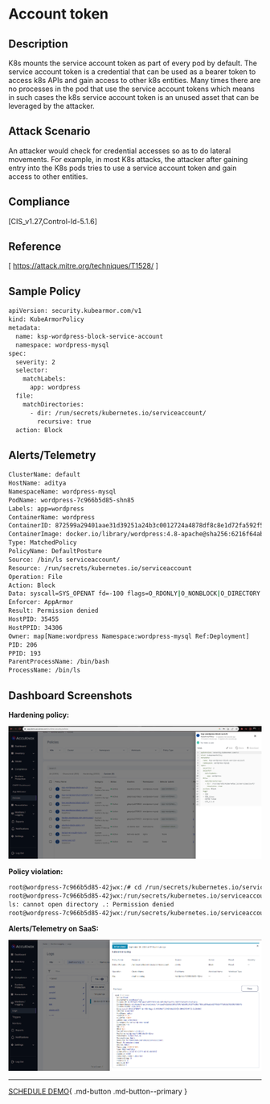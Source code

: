 # Account token

## **Description**

K8s mounts the service account token as part of every pod by default. The service account token is a credential that can be used as a bearer token to access k8s APIs and gain access to other k8s entities. Many times there are no processes in the pod that use the service account tokens which means in such cases the k8s service account token is an unused asset that can be leveraged by the attacker.

## **Attack Scenario**

An attacker would check for credential accesses so as to do lateral movements. For example, in most K8s attacks, the attacker after gaining entry into the K8s pods tries to use a service account token and gain access to other entities.

## **Compliance**

[CIS_v1.27,Control-Id-5.1.6]

## **Reference**

[ https://attack.mitre.org/techniques/T1528/ ]

## **Sample Policy**

```sh
apiVersion: security.kubearmor.com/v1
kind: KubeArmorPolicy
metadata:
  name: ksp-wordpress-block-service-account
  namespace: wordpress-mysql
spec:
  severity: 2
  selector:
    matchLabels:
      app: wordpress
  file:
    matchDirectories:
      - dir: /run/secrets/kubernetes.io/serviceaccount/
        recursive: true
  action: Block
```

## **Alerts/Telemetry**

```sh
ClusterName: default
HostName: aditya
NamespaceName: wordpress-mysql
PodName: wordpress-7c966b5d85-shn85
Labels: app=wordpress
ContainerName: wordpress
ContainerID: 872599a29401aae31d39251a24b3c0012724a4878df8c8e1d72fa592f5b4a494
ContainerImage: docker.io/library/wordpress:4.8-apache@sha256:6216f64ab88fc51d311e38c7f69ca3f9aaba621492b4f1fa93ddf63093768845
Type: MatchedPolicy
PolicyName: DefaultPosture
Source: /bin/ls serviceaccount/
Resource: /run/secrets/kubernetes.io/serviceaccount
Operation: File
Action: Block
Data: syscall=SYS_OPENAT fd=-100 flags=O_RDONLY|O_NONBLOCK|O_DIRECTORY|O_CLOEXEC
Enforcer: AppArmor
Result: Permission denied
HostPID: 35455
HostPPID: 34306
Owner: map[Name:wordpress Namespace:wordpress-mysql Ref:Deployment]
PID: 206
PPID: 193
ParentProcessName: /bin/bash
ProcessName: /bin/ls
```

## **Dashboard Screenshots**

**Hardening policy:**

![](../images/cards/protect-sa-token-0.png)

**Policy violation:**

```sh
root@wordpress-7c966b5d85-42jwx:/# cd /run/secrets/kubernetes.io/serviceaccount/ 
root@wordpress-7c966b5d85-42jwx:/run/secrets/kubernetes.io/serviceaccount# ls 
ls: cannot open directory .: Permission denied 
root@wordpress-7c966b5d85-42jwx:/run/secrets/kubernetes.io/serviceaccount# 
```

**Alerts/Telemetry on SaaS:**

![](../images/cards/protect-sa-token-1.png)

 - - - 
[SCHEDULE DEMO](https://www.accuknox.com/contact-us){ .md-button .md-button--primary }
